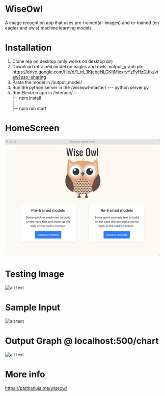 # WiseOwl 
A image recogntion app that uses pre-trained(all images) and re-trained (on eagles and owls) machine learning models. 
# Installation 
1) Clone rep on desktop (only works on desktop dir) 
2) Download retrained model on eagles and owls: output_graph.pb: https://drive.google.com/file/d/1_rrL3KjcbcHLGKfjMjxxrvYz9yHzQJtk/view?usp=sharing
3) Paste the model in /output_model/
4) Run the python server in the /wiseowl-master/ ---  python server.py
5) Run Electron app in /Inteface/ --</br>
                                   |-- npm install </br>
                                   |</br>
                                   |-- npm run start</br>

# HomeScreen 
![alt text](https://github.com/parthahuja89/WiseOwl/blob/master/test_images/home_screen.png)

# Testing Image 
![alt text](https://parthahuja.me/assets/wiseowl/wiseowl_1.png)

# Sample Input 
![alt text](https://parthahuja.me/assets/wiseowl/wiesowl_4.jpeg)

# Output Graph @ localhost:500/chart
![alt text](https://parthahuja.me/assets/wiseowl/wiseowl_3.png)

# More info 
https://parthahuja.me/wiseowl
